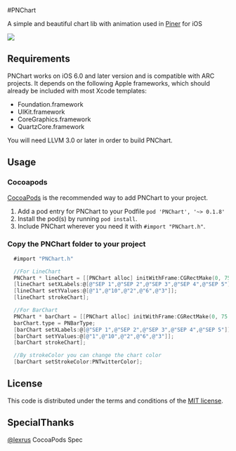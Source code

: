 #PNChart

A simple and beautiful chart lib with animation used in [Piner](https://itunes.apple.com/us/app/piner/id637706410) for iOS

[![](http://dl.dropboxusercontent.com/u/1599662/pnchart.png)](http://dl.dropboxusercontent.com/u/1599662/pnchart.png)

## Requirements

PNChart works on iOS 6.0 and later version and is compatible with ARC projects. It depends on the following Apple frameworks, which should already be included with most Xcode templates:

* Foundation.framework
* UIKit.framework
* CoreGraphics.framework
* QuartzCore.framework

You will need LLVM 3.0 or later in order to build PNChart.




## Usage

### Cocoapods

[CocoaPods](http://cocoapods.org) is the recommended way to add PNChart to your project.

1. Add a pod entry for PNChart to your Podfile `pod 'PNChart', '~> 0.1.8'`
2. Install the pod(s) by running `pod install`.
3. Include PNChart wherever you need it with `#import "PNChart.h"`.


### Copy the PNChart folder to your project

```objective-c
  #import "PNChart.h"

  //For LineChart
  PNChart * lineChart = [[PNChart alloc] initWithFrame:CGRectMake(0, 75.0, SCREEN_WIDTH, 200.0)];
  [lineChart setXLabels:@[@"SEP 1",@"SEP 2",@"SEP 3",@"SEP 4",@"SEP 5"]];
  [lineChart setYValues:@[@"1",@"10",@"2",@"6",@"3"]];
  [lineChart strokeChart];

  //For BarChart
  PNChart * barChart = [[PNChart alloc] initWithFrame:CGRectMake(0, 75.0, SCREEN_WIDTH, 200.0)];
  barChart.type = PNBarType;
  [barChart setXLabels:@[@"SEP 1",@"SEP 2",@"SEP 3",@"SEP 4",@"SEP 5"]];
  [barChart setYValues:@[@"1",@"10",@"2",@"6",@"3"]];
  [barChart strokeChart];

  //By strokeColor you can change the chart color
  [barChart setStrokeColor:PNTwitterColor];
```

## License

This code is distributed under the terms and conditions of the [MIT license](LICENSE).

## SpecialThanks

[@lexrus](http://twitter.com/lexrus)  CocoaPods Spec

